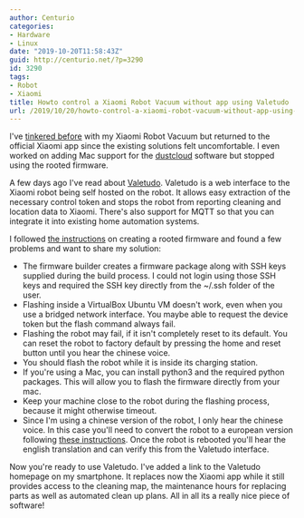 ```yaml
---
author: Centurio
categories:
- Hardware
- Linux
date: "2019-10-20T11:58:43Z"
guid: http://centurio.net/?p=3290
id: 3290
tags:
- Robot
- Xiaomi
title: Howto control a Xiaomi Robot Vacuum without app using Valetudo
url: /2019/10/20/howto-control-a-xiaomi-robot-vacuum-without-app-using-valetudo/
---
```

I've [tinkered before](http://centurio.net/2018/03/08/diy-homekit-with-raspberry-pi-and-xiaomi-robot-vacuum/) with my Xiaomi Robot Vacuum but returned to the official Xiaomi app since the existing solutions felt uncomfortable. I even worked on adding Mac support for the [dustcloud](https://github.com/dgiese/dustcloud) software but stopped using the rooted firmware.

A few days ago I've read about [Valetudo](https://github.com/Hypfer/Valetudo). Valetudo is a web interface to the Xiaomi robot being self hosted on the robot. It allows easy extraction of the necessary control token and stops the robot from reporting cleaning and location data to Xiaomi. There's also support for MQTT so that you can integrate it into existing home automation systems.

I followed [the instructions](https://github.com/Hypfer/Valetudo/wiki/Installation-Instructions) on creating a rooted firmware and found a few problems and want to share my solution:

  * The firmware builder creates a firmware package along with SSH keys supplied during the build process. I could not login using those SSH keys and required the SSH key directly from the ~/.ssh folder of the user.
  * Flashing inside a VirtualBox Ubuntu VM doesn't work, even when you use a bridged network interface. You maybe able to request the device token but the flash command always fail.
  * Flashing the robot may fail, if it isn't completely reset to its default. You can reset the robot to factory default by pressing the home and reset button until you hear the chinese voice.
  * You should flash the robot while it is inside its charging station.
  * If you're using a Mac, you can install python3 and the required python packages. This will allow you to flash the firmware directly from your mac.
  * Keep your machine close to the robot during the flashing process, because it might otherwise timeout.
  * Since I'm using a chinese version of the robot, I only hear the chinese voice. In this case you'll need to convert the robot to a european version following [these instructions](https://github.com/dgiese/dustcloud/wiki/Vacuum-Robots-CCC-to-CE-conversion). Once the robot is rebooted you'll hear the english translation and can verify this from the Valetudo interface.

Now you're ready to use Valetudo. I've added a link to the Valetudo homepage on my smartphone. It replaces now the Xiaomi app while it still provides access to the cleaning map, the maintenance hours for replacing parts as well as automated clean up plans. All in all its a really nice piece of software!